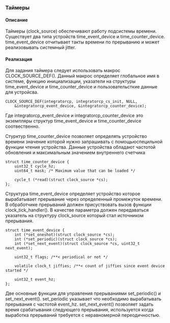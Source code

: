 
### Таймеры
#### Описание 
Таймеры (clock_source) обеспечивают работу подсистемы времени. Существует два типа устройств time_event_device и time_counter_device. time_event_device отчитывает такты времени по прерыванию и может реализовывать системный jitter.

#### Реализация
Для задания таймера следует использовать макрос CLOCK_SOURCE_DEF(). Данный макрос определяет глобальное имя в системе, функцию инициализации, указатели на структуры time_event_device и time_counter_device и пользовательсткие данные для устройсва.
```
CLOCK_SOURCE_DEF(integratorcp, integratorcp_cs_init, NULL,
	&integratorcp_event_device, &integratorcp_counter_device);
```
Где integratorcp_event_device и integratorcp_counter_device это экземпляры структур time_event_device и time_counter_device соотвественно.

Стурктур time_counter_device позволяет определять устройство времени значение которой нужно запрашивать с помощьюспецильной функции чтения устройства. Данные устройства обладают частотой обновления и максимальным значением внутреннего счетчика
```
struct time_counter_device {
	uint32_t cycle_hz;
	uint64_t mask; /* Maximum value that can be loaded */

	cycle_t (*read)(struct clock_source *cs);
};
```
Структура time_event_device определяет устройство которое вырабатывает прерывание через определенный промежуток времени. В обработчике прерываний должен присуствовать вызов функции clock_tick_handler(). В качестве параметра должен передаваться указатель на структуру clock_source который стал источником прерывания.

```
struct time_event_device {
	int (*set_oneshot)(struct clock_source *cs);
	int (*set_periodic)(struct clock_source *cs);
	int (*set_next_event)(struct clock_source *cs, uint32_t next_event);

	uint32_t flags; /**< periodical or not */

	volatile clock_t jiffies; /**< count of jiffies since event device started */

	uint32_t event_hz;
};

```
Две основные функции для управления прерываниями set_periodic() и set_next_event(). set_periodic указывает что необходимо вырабатывать прерывания с частотой event_hz. set_next_event() позволяет задать время срабатывания следующего прерывания, используется когда выработка прерываний требуется с неравномерной переодичностью.

